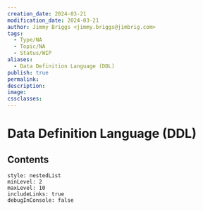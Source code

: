 ```yaml
---
creation_date: 2024-03-21
modification_date: 2024-03-21
author: Jimmy Briggs <jimmy.briggs@jimbrig.com>
tags:
  - Type/NA
  - Topic/NA
  - Status/WIP
aliases:
  - Data Definition Language (DDL)
publish: true
permalink:
description:
image:
cssclasses:
---
```



# Data Definition Language (DDL)

## Contents

```table-of-contents
style: nestedList
minLevel: 2
maxLevel: 10
includeLinks: true
debugInConsole: false
```
